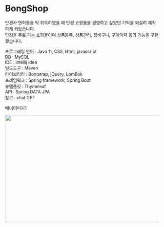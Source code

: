 # BongShop

안경사 면허증을 막 취득하였을 때 안경 쇼핑몰을 경영하고 싶었던 기억을 되살려 제작하게 되었습니다.<br>
안경을 주로 파는 쇼핑몰이며 상품등록, 상품관리, 장바구니, 구매이력 등의 기능을 구현했습니다.

프로그래밍 언어 : Java 11, CSS, Html, javascript<br>
DB : MySQL<br>
IDE : intellij idea<br>
빌드도구 : Maven<br>
라이브러리 : Bootstrap, jQuery, LomBok<br>
프레임워크 : Spring framework, Spring Boot<br>
뷰템플릿 : Thymeleaf<br>
API : Spring DATA JPA<br>
참고 : chat GPT<br>

배너이미지1<br>

<img src="https://user-images.githubusercontent.com/125847340/235342587-f20997dc-c6a3-44f6-8721-578d2585a1c0.jpg" width="1300px" height="350px">

